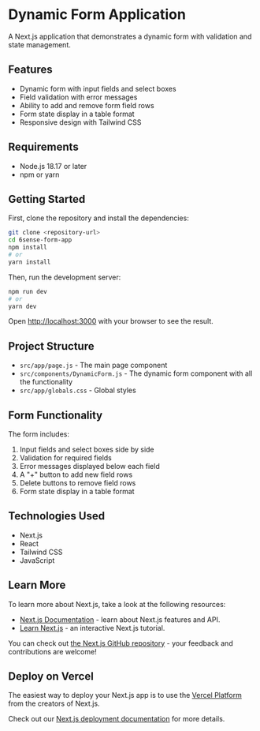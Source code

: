 # Dynamic Form Application

A Next.js application that demonstrates a dynamic form with validation and state management.

## Features

- Dynamic form with input fields and select boxes
- Field validation with error messages
- Ability to add and remove form field rows
- Form state display in a table format
- Responsive design with Tailwind CSS

## Requirements

- Node.js 18.17 or later
- npm or yarn

## Getting Started

First, clone the repository and install the dependencies:

```bash
git clone <repository-url>
cd 6sense-form-app
npm install
# or
yarn install
```

Then, run the development server:

```bash
npm run dev
# or
yarn dev
```

Open [http://localhost:3000](http://localhost:3000) with your browser to see the result.

## Project Structure

- `src/app/page.js` - The main page component
- `src/components/DynamicForm.js` - The dynamic form component with all the functionality
- `src/app/globals.css` - Global styles

## Form Functionality

The form includes:

1. Input fields and select boxes side by side
2. Validation for required fields
3. Error messages displayed below each field
4. A "+" button to add new field rows
5. Delete buttons to remove field rows
6. Form state display in a table format

## Technologies Used

- Next.js
- React
- Tailwind CSS
- JavaScript

## Learn More

To learn more about Next.js, take a look at the following resources:

- [Next.js Documentation](https://nextjs.org/docs) - learn about Next.js features and API.
- [Learn Next.js](https://nextjs.org/learn) - an interactive Next.js tutorial.

You can check out [the Next.js GitHub repository](https://github.com/vercel/next.js) - your feedback and contributions are welcome!

## Deploy on Vercel

The easiest way to deploy your Next.js app is to use the [Vercel Platform](https://vercel.com/new?utm_medium=default-template&filter=next.js&utm_source=create-next-app&utm_campaign=create-next-app-readme) from the creators of Next.js.

Check out our [Next.js deployment documentation](https://nextjs.org/docs/app/building-your-application/deploying) for more details.
